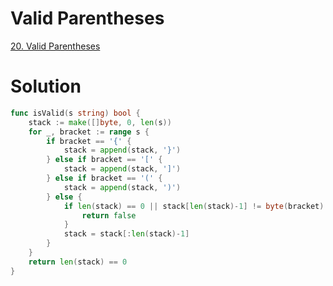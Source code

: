 # Valid Parentheses

[20. Valid Parentheses](https://leetcode.com/problems/valid-parentheses/description/)


# Solution

```go
func isValid(s string) bool {
    stack := make([]byte, 0, len(s))
    for _, bracket := range s {
        if bracket == '{' {
            stack = append(stack, '}')
        } else if bracket == '[' {
            stack = append(stack, ']')
        } else if bracket == '(' {
            stack = append(stack, ')')
        } else {
            if len(stack) == 0 || stack[len(stack)-1] != byte(bracket) {
                return false
            }
            stack = stack[:len(stack)-1]
        }
    }
    return len(stack) == 0
}
```

